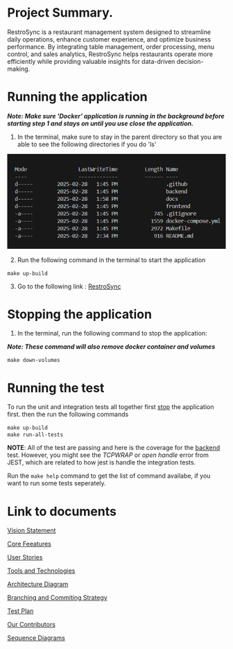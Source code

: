 # Project Summary.
RestroSync is a restaurant management system designed to streamline daily operations, enhance customer experience, and optimize business performance. By integrating table management, order processing, menu control, and sales analytics, RestroSync helps restaurants operate more efficiently while providing valuable insights for data-driven decision-making.

# Running the application
***Note: Make sure 'Docker' application is running in the background before starting step 1 and stays on until you use close the application.***
1. In the terminal, make sure to stay in the parent directory so that you are able to see the following directories if you do 'ls'

![ls pictures](docs/ls.png)

2. Run the following command in the terminal to start the application
   
```{bash}
make up-build
```

3. Go to the following link :
[RestroSync](http://localhost:8017)

# Stopping the application
1. In the terminal, run the following command to stop the application:

***Note: These command will also remove docker container and volumes***

```{bash}
make down-volumes
```

# Running the test

To run the unit and integration tests all together first [stop](https://github.com/hetu2344/comp4350-g07#stopping-the-application) the application first. then the run the following commands

```{bash}
make up-build
make run-all-tests
```

**NOTE**: All of the test are passing and here is the coverage for the [backend](https://github.com/hetu2344/comp4350-g07/blob/main/docs/test-coverage.png) test. However, you might see the _TCPWRAP_ or _open handle_ error from JEST, which are related to how jest is handle the integration tests.

Run the `make help` command to get the list of command availabe, if you want to run some tests seperately.

# Link to documents
[Vision Statement](docs/Vision_Statement.md#vision-statement)

[Core Feeatures](docs/Core_Features.md#core-features)

[User Stories](docs/User_Stories.md#user-stories)

[Tools and Technologies](docs/Technologies.md#technologies)

[Architecture Diagram](docs/Architecture_Diagrams/Architecture_Diagram_v3.drawio.png)

[Branching and Commiting Strategy](docs/Branching-and-Commiting-strategy.md#branching)

[Test Plan](docs/RestroSync_Test_Plan.pdf)

[Our Contributors](docs/Contributors.md)

[Sequence Diagrams](docs/Sequence%20Diagrams/SequenceDiagrams.md)
